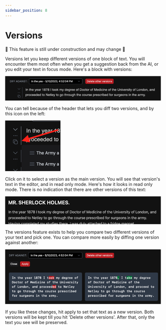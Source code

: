 ```yaml
---
sidebar_position: 8
---
```


# Versions

🚧 This feature is still under construction and may change 🚧

Versions let you keep different versions of one block of text. You will encounter them most often when you get a suggestion back from the AI, or you edit your text in focus mode. Here's a block with versions:

![screenshot of block with versions](/img/ss/block-with-versions.png)

You can tell because of the header that lets you diff two versions, and by this icon on the left:

![versions icon](/img/ss/versions-icon.png)

Click on it to select a version as the main version. You will see that version's text in the editor, and in read only mode. Here's how it looks in read only mode. There is no indication that there are other versions of this text:

![screenshot of present tense prompt](/img/ss/versions-ro.png)

The versions feature exists to help you compare two different versions of your text and pick one. You can compare more easily by diffing one version against another:

![screenshot of present tense prompt](/img/ss/versions-diff.png)

If you like these changes, hit apply to set that text as a new version. Both versions will be kept till you hit 'Delete other versions'. After that, only the text you see will be preserved.